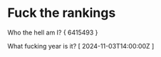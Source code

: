 # Fuck the rankings

Who the hell am I?
{ 6415493 }

What fucking year is it?
[ 2024-11-03T14:00:00Z ]
